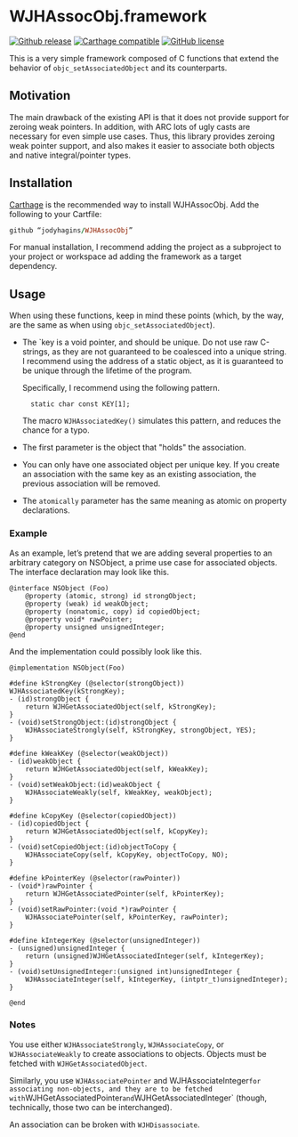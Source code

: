 
# WJHAssocObj.framework

[![Github release](https://img.shields.io/github/release/jodyhagins/WJHAssocObj.svg)](https://github.com/jodyhagins/WJHAssocObj/releases) [![Carthage compatible](https://img.shields.io/badge/Carthage-compatible-4BC51D.svg?style=flat)](https://github.com/Carthage/Carthage) [![GitHub license](https://img.shields.io/badge/license-MIT-lightgrey.svg)](https://raw.githubusercontent.com/jodyhagins/WJHAssocObj/master/LICENSE.md)

This is a very simple framework composed of C functions that extend the behavior of `objc_setAssociatedObject` and its counterparts.

## Motivation
The main drawback of the existing API is that it does not provide support for zeroing weak pointers.  In addition, with ARC lots of ugly casts are necessary for even simple use cases.  Thus, this library provides zeroing weak pointer support, and also makes it easier to associate both objects and native integral/pointer types.

## Installation
[Carthage](https://github.com/carthage/carthage) is the recommended way to install WJHAssocObj.  Add the following to your Cartfile:

``` ruby
github “jodyhagins/WJHAssocObj”
```

For manual installation, I recommend adding the project as a subproject to your project or workspace ad adding the framework as a target dependency.
 
## Usage 
When using these functions, keep in mind these points (which, by the way, are the same as when using `objc_setAssociatedObject`).


* The `key is a void pointer, and should be unique.  Do not use raw C-strings, as they are not guaranteed to be coalesced into a unique string.  I recommend using the address of a static object, as it is guaranteed to be unique through the lifetime of the program.

    Specifically, I recommend using the following pattern.

        static char const KEY[1];

    The macro `WJHAssociatedKey()` simulates this pattern, and reduces the chance for a typo.
 
* The first parameter is the object that "holds" the association.
 
* You can only have one associated object per unique key.  If you create an association with the same key as an existing association, the previous association will be removed.

* The `atomically` parameter has the same meaning as atomic on property declarations.

### Example

As an example, let’s pretend that we are adding several properties to an arbitrary category on NSObject, a prime use case for associated objects.  The interface declaration may look like this.

    @interface NSObject (Foo)
        @property (atomic, strong) id strongObject;
        @property (weak) id weakObject;
        @property (nonatomic, copy) id copiedObject;
        @property void* rawPointer;
        @property unsigned unsignedInteger;
    @end
 
And the implementation could possibly look like this.

    @implementation NSObject(Foo)

    #define kStrongKey (@selector(strongObject))
    WJHAssociatedKey(kStrongKey);
    - (id)strongObject {
        return WJHGetAssociatedObject(self, kStrongKey);
    }
    - (void)setStrongObject:(id)strongObject {
        WJHAssociateStrongly(self, kStrongKey, strongObject, YES);
    }

    #define kWeakKey (@selector(weakObject))
    - (id)weakObject {
        return WJHGetAssociatedObject(self, kWeakKey);
    }
    - (void)setWeakObject:(id)weakObject {
        WJHAssociateWeakly(self, kWeakKey, weakObject);
    }

    #define kCopyKey (@selector(copiedObject))
    - (id)copiedObject {
        return WJHGetAssociatedObject(self, kCopyKey);
    }
    - (void)setCopiedObject:(id)objectToCopy {
        WJHAssociateCopy(self, kCopyKey, objectToCopy, NO);
    }

    #define kPointerKey (@selector(rawPointer))
    - (void*)rawPointer {
        return WJHGetAssociatedPointer(self, kPointerKey);
    }
    - (void)setRawPointer:(void *)rawPointer {
        WJHAssociatePointer(self, kPointerKey, rawPointer);
    }

    #define kIntegerKey (@selector(unsignedInteger))
    - (unsigned)unsignedInteger {
        return (unsigned)WJHGetAssociatedInteger(self, kIntegerKey);
    }
    - (void)setUnsignedInteger:(unsigned int)unsignedInteger {
        WJHAssociateInteger(self, kIntegerKey, (intptr_t)unsignedInteger);
    }

    @end
 
### Notes
 
You use either `WJHAssociateStrongly`, `WJHAssociateCopy`, or `WJHAssociateWeakly` to create associations to objects.  Objects must be fetched with `WJHGetAssociatedObject`.
 
Similarly, you use `WJHAssociatePointer` and WJHAssociateInteger` for associating non-objects, and they are to be fetched with `WJHGetAssociatedPointer` and `WJHGetAssociatedInteger` (though, technically, those two can be interchanged).

An association can be broken with `WJHDisassociate`.
